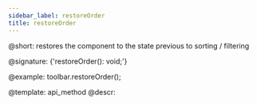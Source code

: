 ```yaml
---
sidebar_label: restoreOrder
title: restoreOrder
---        
```


@short: restores the component to the state previous to sorting / filtering

@signature: {'restoreOrder(): void;'}

@example:
toolbar.restoreOrder();

@template: api_method
@descr: